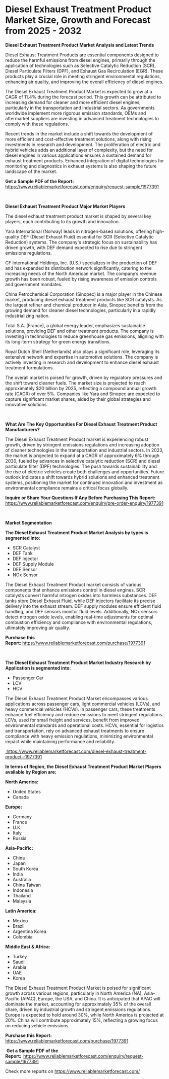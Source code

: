 <p><h1>Diesel Exhaust Treatment Product Market Size, Growth and Forecast from 2025 - 2032</h1></p><p><strong>Diesel Exhaust Treatment Product Market Analysis and Latest Trends</strong></p>
<p><p>Diesel Exhaust Treatment Products are essential components designed to reduce the harmful emissions from diesel engines, primarily through the application of technologies such as Selective Catalytic Reduction (SCR), Diesel Particulate Filters (DPF), and Exhaust Gas Recirculation (EGR). These products play a crucial role in meeting stringent environmental regulations, enhancing air quality, and improving the overall efficiency of diesel engines.</p><p>The Diesel Exhaust Treatment Product Market is expected to grow at a CAGR of 11.4% during the forecast period. This growth can be attributed to increasing demand for cleaner and more efficient diesel engines, particularly in the transportation and industrial sectors. As governments worldwide implement more rigorous emission standards, OEMs and aftermarket suppliers are investing in advanced treatment technologies to comply with these regulations.</p><p>Recent trends in the market include a shift towards the development of more efficient and cost-effective treatment solutions, along with rising investments in research and development. The proliferation of electric and hybrid vehicles adds an additional layer of complexity, but the need for diesel engines in various applications ensures a sustained demand for exhaust treatment products. Enhanced integration of digital technologies for monitoring and diagnostics in exhaust systems is also shaping the future landscape of the market.</p></p>
<p><strong>Get a Sample PDF of the Report:&nbsp;</strong> <a href="https://www.reliablemarketforecast.com/enquiry/request-sample/1977391?utm_campaign=3512&utm_medium=2&utm_source=Github&utm_content=ia&utm_term=31032025&utm_id=diesel-exhaust-treatment-product">https://www.reliablemarketforecast.com/enquiry/request-sample/1977391</a></p>
<p>&nbsp;</p>
<p><strong>Diesel Exhaust Treatment Product Major Market Players</strong></p>
<p><p>The diesel exhaust treatment product market is shaped by several key players, each contributing to its growth and innovation. </p><p>Yara International (Norway) leads in nitrogen-based solutions, offering high-quality DEF (Diesel Exhaust Fluid) essential for SCR (Selective Catalytic Reduction) systems. The company's strategic focus on sustainability has driven growth, with DEF demand expected to rise due to stringent emissions regulations.</p><p>CF International Holdings, Inc. (U.S.) specializes in the production of DEF and has expanded its distribution network significantly, catering to the increasing needs of the North American market. The company’s revenue growth has been robust, fueled by rising awareness of emission controls and government mandates.</p><p>China Petrochemical Corporation (Sinopec) is a major player in the Chinese market, producing diesel exhaust treatment products like SCR catalysts. As the largest refiner and chemical producer in Asia, Sinopec benefits from the growing demand for cleaner diesel technologies, particularly in a rapidly industrializing nation.</p><p>Total S.A. (France), a global energy leader, emphasizes sustainable solutions, providing DEF and other treatment products. The company is investing in technologies to reduce greenhouse gas emissions, aligning with its long-term strategy for green energy transitions.</p><p>Royal Dutch Shell (Netherlands) also plays a significant role, leveraging its extensive network and expertise in automotive solutions. The company is actively investing in research and development to enhance diesel exhaust treatment formulations.</p><p>The overall market is poised for growth, driven by regulatory pressures and the shift toward cleaner fuels. The market size is projected to reach approximately $20 billion by 2025, reflecting a compound annual growth rate (CAGR) of over 5%. Companies like Yara and Sinopec are expected to capture significant market shares, aided by their global strategies and innovative solutions.</p></p>
<p>&nbsp;</p>
<p><strong>What Are The Key Opportunities For Diesel Exhaust Treatment Product Manufacturers?</strong></p>
<p><p>The Diesel Exhaust Treatment Product market is experiencing robust growth, driven by stringent emissions regulations and increasing adoption of cleaner technologies in the transportation and industrial sectors. In 2023, the market is projected to expand at a CAGR of approximately 6% through 2030, fueled by advances in selective catalytic reduction (SCR) and diesel particulate filter (DPF) technologies. The push towards sustainability and the rise of electric vehicles create both challenges and opportunities. Future outlook indicates a shift towards hybrid solutions and enhanced treatment systems, positioning the market for continued innovation and investment as environmental compliance remains a critical focus globally.</p></p>
<p><strong>Inquire or Share Your Questions If Any Before Purchasing This Report:</strong> <a href="https://www.reliablemarketforecast.com/enquiry/pre-order-enquiry/1977391?utm_campaign=3512&utm_medium=2&utm_source=Github&utm_content=ia&utm_term=31032025&utm_id=diesel-exhaust-treatment-product">https://www.reliablemarketforecast.com/enquiry/pre-order-enquiry/1977391</a></p>
<p>&nbsp;</p>
<p><strong>Market Segmentation</strong></p>
<p><strong>The Diesel Exhaust Treatment Product Market Analysis by types is segmented into:</strong></p>
<p><ul><li>SCR Catalyst</li><li>DEF Tank</li><li>DEF Injector</li><li>DEF Supply Module</li><li>DEF Sensor</li><li>NOx Sensor</li></ul></p>
<p><p>The Diesel Exhaust Treatment Product market consists of various components that enhance emissions control in diesel engines. SCR catalysts convert harmful nitrogen oxides into harmless substances. DEF tanks store Diesel Exhaust Fluid, while DEF injectors facilitate its precise delivery into the exhaust stream. DEF supply modules ensure efficient fluid handling, and DEF sensors monitor fluid levels. Additionally, NOx sensors detect nitrogen oxide levels, enabling real-time adjustments for optimal combustion efficiency and compliance with environmental regulations, ultimately improving air quality.</p></p>
<p><strong>Purchase this Report:&nbsp;</strong><a href="https://www.reliablemarketforecast.com/purchase/1977391?utm_campaign=3512&utm_medium=2&utm_source=Github&utm_content=ia&utm_term=31032025&utm_id=diesel-exhaust-treatment-product">https://www.reliablemarketforecast.com/purchase/1977391</a></p>
<p>&nbsp;</p>
<p><strong>The Diesel Exhaust Treatment Product Market Industry Research by Application is segmented into:</strong></p>
<p><ul><li>Passenger Car</li><li>LCV</li><li>HCV</li></ul></p>
<p><p>The Diesel Exhaust Treatment Product Market encompasses various applications across passenger cars, light commercial vehicles (LCVs), and heavy commercial vehicles (HCVs). In passenger cars, these treatments enhance fuel efficiency and reduce emissions to meet stringent regulations. LCVs, used for small freight and services, benefit from improved environmental standards and operational costs. HCVs, essential for logistics and transportation, rely on advanced exhaust treatments to ensure compliance with heavy emission regulations, minimizing environmental impact while maintaining performance and reliability.</p></p>
<p><a href="https://www.reliablemarketforecast.com/diesel-exhaust-treatment-product-r1977391?utm_campaign=3512&utm_medium=2&utm_source=Github&utm_content=ia&utm_term=31032025&utm_id=diesel-exhaust-treatment-product">&nbsp;https://www.reliablemarketforecast.com/diesel-exhaust-treatment-product-r1977391</a></p>
<p><strong>In terms of Region, the Diesel Exhaust Treatment Product Market Players available by Region are:</strong></p>
<p>
    <p> <strong> North America: </strong>
        <ul>
            <li>United States</li>
            <li>Canada</li>
        </ul>
        </p> 
    <p> <strong> Europe: </strong>
        <ul>
            <li>Germany</li>
            <li>France</li>
            <li>U.K.</li>
            <li>Italy</li>
            <li>Russia</li>
        </ul>
        </p> 
    <p> <strong> Asia-Pacific: </strong>
        <ul>
            <li>China</li>
            <li>Japan</li>
            <li>South Korea</li>
            <li>India</li>
            <li>Australia</li>
            <li>China Taiwan</li>
            <li>Indonesia</li>
            <li>Thailand</li>
            <li>Malaysia</li>
        </ul>
        </p> 
    <p> <strong> Latin America: </strong>
        <ul>
            <li>Mexico</li>
            <li>Brazil</li>
            <li>Argentina Korea</li>
            <li>Colombia</li>
        </ul>
        </p> 
    <p> <strong> Middle East & Africa: </strong>
        <ul>
            <li>Turkey</li>
            <li>Saudi</li>
            <li>Arabia</li>
            <li>UAE</li>
            <li>Korea</li>
        </ul>
    </p>
    </p>
<p><p>The Diesel Exhaust Treatment Product Market is poised for significant growth across various regions, particularly in North America (NA), Asia-Pacific (APAC), Europe, the USA, and China. It is anticipated that APAC will dominate the market, accounting for approximately 35% of the overall share, driven by industrial growth and stringent emissions regulations. Europe is expected to hold around 30%, while North America is projected at 20%. China will contribute approximately 15%, reflecting a growing focus on reducing vehicle emissions.</p></p>
<p><strong>Purchase this Report: </strong><a href="https://www.reliablemarketforecast.com/purchase/1977391?utm_campaign=3512&utm_medium=2&utm_source=Github&utm_content=ia&utm_term=31032025&utm_id=diesel-exhaust-treatment-product">https://www.reliablemarketforecast.com/purchase/1977391</a></p>
<p>&nbsp;<strong>Get a Sample PDF of the Report:&nbsp;&nbsp;</strong><a href="https://www.reliablemarketforecast.com/enquiry/request-sample/1977391?utm_campaign=3512&utm_medium=2&utm_source=Github&utm_content=ia&utm_term=31032025&utm_id=diesel-exhaust-treatment-product">https://www.reliablemarketforecast.com/enquiry/request-sample/1977391</a></p>
<p><strong></strong></p>
<p>Check more reports on <a href="https://www.reliablemarketforecast.com/?utm_campaign=3512&utm_medium=2&utm_source=Github&utm_content=ia&utm_term=31032025&utm_id=diesel-exhaust-treatment-product">https://www.reliablemarketforecast.com/</a></p>